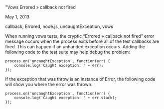 "Vows Errored » callback not fired

May 1, 2013

callback, Errored, node.js, uncaughtException, vows

When running vows tests, the cryptic “Errored » callback not fired” error message occurs when the process exits before all of the test callbacks are fired. This can happen if an unhanded exception occurs. Adding the following code to the test suite may help debug the problem:


    process.on('uncaughtException', function(err) {
        console.log('Caught exception: ' + err);
    });

If the exception that was throw is an instance of Error, the following code will show you where the error was thrown:


    process.on('uncaughtException', function(err) {
        console.log('Caught exception: ' + err.stack);
    });